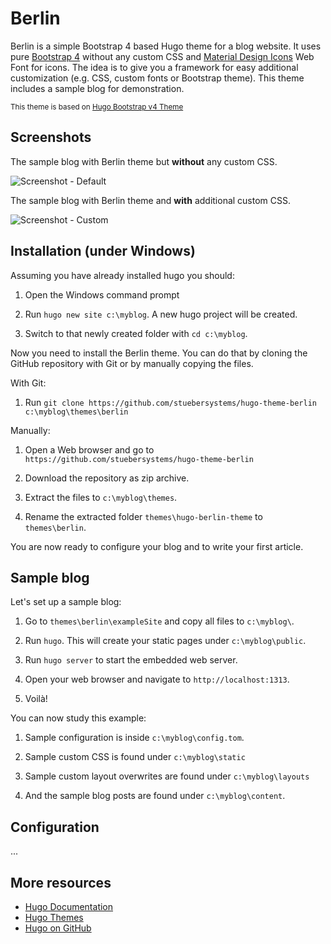 # Berlin

Berlin is a simple Bootstrap 4 based Hugo theme for a blog website. It uses pure [Bootstrap 4](https://getbootstrap.com) without any custom CSS and [Material Design Icons](https://materialdesignicons.com) Web Font for icons. The idea is to give you a framework for easy additional customization (e.g. CSS, custom fonts or Bootstrap theme). This theme includes a sample blog for demonstration.

<small>This theme is based on [Hugo Bootstrap v4 Theme](https://github.com/Xzya/hugo-bootstrap)</small>

## Screenshots

The sample blog with Berlin theme but **without** any custom CSS.

![Screenshot - Default](https://raw.githubusercontent.com/stuebersystems/hugo-theme-berlin/master/screenshots/default.png)

The sample blog with Berlin theme and **with** additional custom CSS.

![Screenshot - Custom](https://raw.githubusercontent.com/stuebersystems/hugo-theme-berlin/master/screenshots/custom.png)

## Installation (under Windows)

Assuming you have already installed hugo you should:	

1. Open the Windows command prompt

2. Run `hugo new site c:\myblog`. A new hugo project will be created.

3. Switch to that newly created folder with `cd c:\myblog`.

Now you need to install the Berlin theme. You can do that by cloning the GitHub repository with Git or by manually copying the files.

With Git:

1. Run `git clone https://github.com/stuebersystems/hugo-theme-berlin c:\myblog\themes\berlin`

Manually:

1. Open a Web browser and go to `https://github.com/stuebersystems/hugo-theme-berlin`

2. Download the repository as zip archive.

3. Extract the files to `c:\myblog\themes`.

4. Rename the extracted folder `themes\hugo-berlin-theme` to `themes\berlin`.

You are now ready to configure your blog and to write your first article. 

## Sample blog

Let's set up a sample blog:

1. Go to `themes\berlin\exampleSite` and copy all files to `c:\myblog\`.

2. Run `hugo`. This will create your static pages under `c:\myblog\public`.

3. Run `hugo server` to start the embedded web server.

3. Open your web browser and navigate to `http://localhost:1313`.

4. Voilà!

You can now study this example:

1. Sample configuration is inside `c:\myblog\config.tom`.

2. Sample custom CSS is found under `c:\myblog\static`

3. Sample custom layout overwrites are found under `c:\myblog\layouts`

4. And the sample blog posts are found under `c:\myblog\content`.

## Configuration

...

## More resources

* [Hugo Documentation](https://gohugo.io/documentation)
* [Hugo Themes](https://themes.gohugo.io)
* [Hugo on GitHub](https://github.com/gohugoio/hugo)
